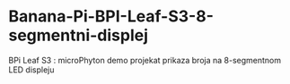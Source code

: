 # Banana-Pi-BPI-Leaf-S3-8-segmentni-displej
BPi Leaf S3 : microPhyton demo projekat prikaza broja na 8-segmentnom LED displeju 
